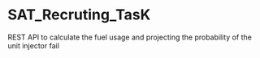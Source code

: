 # SAT_Recruting_TasK
REST API to calculate the fuel usage and projecting the probability of the unit injector fail
